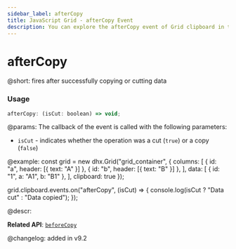 ```yaml
---
sidebar_label: afterCopy
title: JavaScript Grid - afterCopy Event 
description: You can explore the afterCopy event of Grid clipboard in the documentation of the DHTMLX JavaScript UI library. Browse developer guides and API reference, try out code examples and live demos, and download a free 30-day evaluation version of DHTMLX Suite.
---
```


# afterCopy

@short: fires after successfully copying or cutting data

### Usage

~~~jsx
afterCopy: (isCut: boolean) => void;
~~~

@params:
The callback of the event is called with the following parameters:

- `isCut` - indicates whether the operation was a cut (`true`) or a copy (`false`)

@example:
const grid = new dhx.Grid("grid_container", {
    columns: [
        { id: "a", header: [{ text: "A" }] },
        { id: "b", header: [{ text: "B" }] },
    ],
    data: [
        { id: "1", a: "A1", b: "B1" },
    ],
    clipboard: true
});

grid.clipboard.events.on("afterCopy", (isCut) => {
    console.log(isCut ? "Data cut" : "Data copied");
});

@descr:

**Related API**: [`beforeCopy`](grid/api/clipboard/beforecopy_event.md)

@changelog:
added in v9.2